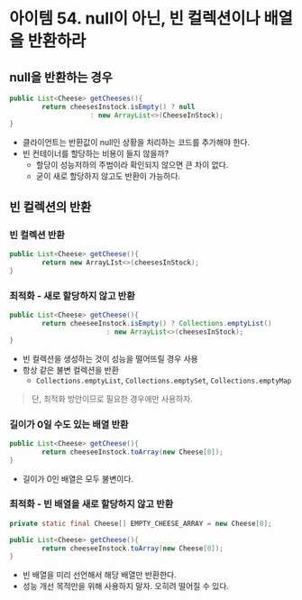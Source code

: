 # 아이템 54. null이 아닌, 빈 컬렉션이나 배열을 반환하라

## null을 반환하는 경우

```java
public List<Cheese> getCheeses(){
		return cheesesInstock.isEmpty() ? null
					: new ArrayList<>(CheeseInStock);
}
```

- 클라이언트는 반환값이 null인 상황을 처리하는 코드를 추가해야 한다.
- 빈 컨테이너를 할당하는 비용이 들지 않을까?
    - 할당이 성능저하의 주범이라 확인되지 않으면 큰 차이 없다.
    - 굳이 새로 할당하지 않고도 반환이 가능하다.

## 빈 컬렉션의 반환

### 빈 컬렉션 반환

```java
public List<Cheese> getCheese(){
		return new ArrayLIst<>(cheesesInStock);
}
```

### 최적화 - 새로 할당하지 않고 반환

```java
public List<Cheese> getCheese(){
		return cheeseeInstock.isEmpty() ? Collections.emptyList()
						: new ArrayList<>(cheesesInStock);
}
```

- 빈 컬렉션을 생성하는 것이 성능을 떨어뜨릴 경우 사용
- 항상 같은 불변 컬렉션을 반환
    - `Collections.emptyList`, `Collections.emptySet`, `Collections.emptyMap`

> 단, 최적화 방안이므로 필요한 경우에만 사용하자.
> 

### 길이가 0일 수도 있는 배열 반환

```java
public List<Cheese> getCheese(){
		return cheeseeInstock.toArray(new Cheese[0]);
}
```

- 길이가 0인 배열은 모두 불변이다.

### 최적화 - 빈 배열을 새로 할당하지 않고 반환

```java
private static final Cheese[] EMPTY_CHEESE_ARRAY = new Cheese[0];

public List<Cheese> getCheese(){
		return cheeseeInstock.toArray(new Cheese[0]);
}
```

- 빈 배열을 미리 선언해서 해당 배열만 반환한다.
- 성능 개선 목적만을 위해 사용하지 말자.  오히려 떨어질 수 있다.